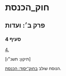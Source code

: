 # חוק_הכנסת

## פרק ב׳: ועדות

### סעיף 4

[4.](https://he.wikisource.org/wiki/%D7%97%D7%95%D7%A7_%D7%94%D7%9B%D7%A0%D7%A1%D7%AA#%D7%A1%D7%A2%D7%99%D7%A3_4)

[תיקון: תשנ״ו]

הנוסח שולב [בחוק־יסוד: הכנסת](https://he.wikisource.org/wiki/%D7%97%D7%95%D7%A7-%D7%99%D7%A1%D7%95%D7%93:_%D7%94%D7%9B%D7%A0%D7%A1%D7%AA "חוק-יסוד: הכנסת").